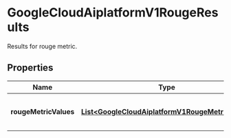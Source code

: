 

# GoogleCloudAiplatformV1RougeResults

Results for rouge metric.

## Properties

| Name | Type | Description | Notes |
|------------ | ------------- | ------------- | -------------|
|**rougeMetricValues** | [**List&lt;GoogleCloudAiplatformV1RougeMetricValue&gt;**](GoogleCloudAiplatformV1RougeMetricValue.md) | Output only. Rouge metric values. |  [optional] |



